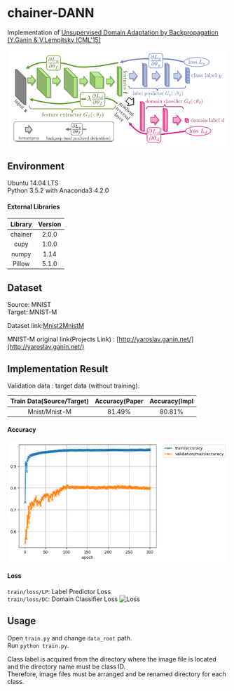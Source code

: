 # chainer-DANN
Implementation of [Unsupervised Domain Adaptation by Backpropagation (Y.Ganin & V.Lempitsky ICML'15)](http://sites.skoltech.ru/compvision/projects/grl/)

![DANN](./architecture.png)

## Environment

Ubuntu 14.04 LTS
<br>
Python 3.5.2 with Anaconda3 4.2.0
#### External Libraries
|Library  |Version| 
|:-------:|:-----:|
|chainer  |2.0.0  |
|cupy     |1.0.0  |
|numpy    |1.14   |
|Pillow   |5.1.0  |


## Dataset
Source: MNIST
<br>
Target: MNIST-M

Dataset link:[Mnist2MnistM](https://www.dropbox.com/s/grg991r6bxy51p5/Mnist2MnistM.zip?dl=0)

MNIST-M original link(Projects Link) : [http://yaroslav.ganin.net/](http://yaroslav.ganin.net/)

## Implementation Result
Validation data : target data (without training).

|Train Data(Source/Target)|Accuracy(Paper|Accuracy(Impl| 
|:-----------------------:|:------------:|:-----------:| 
|Mnist/Mnist-M            |81.49\%       |80.81\%      |

#### Accuracy
![Accuracy](./accuracy_md.png)

#### Loss
```train/loss/LP```: Label Predictor Loss
<br>
```train/loss/DC```: Domain Classifier Loss
![Loss](./loss_md.png)



## Usage
Open ```train.py``` and change ```data_root``` path.
<br>
Run ```python train.py```.

Class label is acquired from the directory where the image file is located and the directory name must be class ID. <br>
Therefore, image files must be arranged and be renamed directory for each class.

